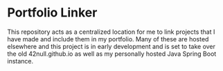 # Portfolio Linker

This repository acts as a centralized location for me to link projects that I have made and include them in my portfolio. Many of these are hosted elsewhere and this project is in early development and is set to take over the old 42null.github.io as well as my personally hosted Java Spring Boot instance.
